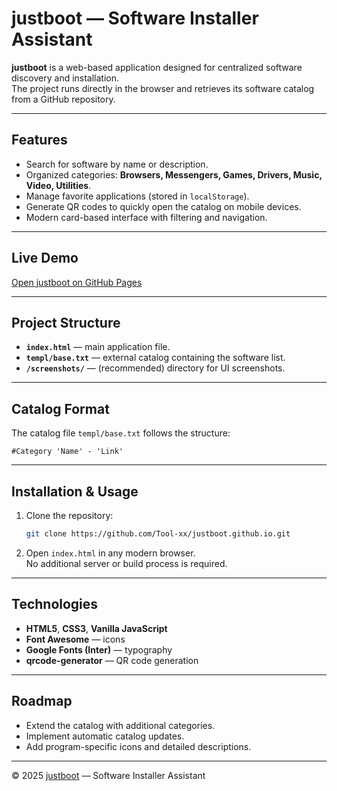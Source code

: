 # justboot — Software Installer Assistant

**justboot** is a web-based application designed for centralized software discovery and installation.  
The project runs directly in the browser and retrieves its software catalog from a GitHub repository.  

---

## Features
- Search for software by name or description.  
- Organized categories: **Browsers, Messengers, Games, Drivers, Music, Video, Utilities**.  
- Manage favorite applications (stored in `localStorage`).  
- Generate QR codes to quickly open the catalog on mobile devices.  
- Modern card-based interface with filtering and navigation.  

---

## Live Demo
[Open justboot on GitHub Pages](https://tool-xx.github.io/justboot.github.io/)  

---

## Project Structure
- **`index.html`** — main application file.  
- **`templ/base.txt`** — external catalog containing the software list.  
- **`/screenshots/`** — (recommended) directory for UI screenshots.  

---

## Catalog Format
The catalog file `templ/base.txt` follows the structure:  

```
#Category 'Name' - 'Link'
```

---

## Installation & Usage
1. Clone the repository:
   ```bash
   git clone https://github.com/Tool-xx/justboot.github.io.git
   ```
2. Open `index.html` in any modern browser.  
   No additional server or build process is required.  

---

## Technologies
- **HTML5**, **CSS3**, **Vanilla JavaScript**  
- **Font Awesome** — icons  
- **Google Fonts (Inter)** — typography  
- **qrcode-generator** — QR code generation  

---

## Roadmap
- Extend the catalog with additional categories.  
- Implement automatic catalog updates.  
- Add program-specific icons and detailed descriptions.  

---

© 2025 [justboot](https://github.com/Tool-xx/justboot.github.io) — Software Installer Assistant
